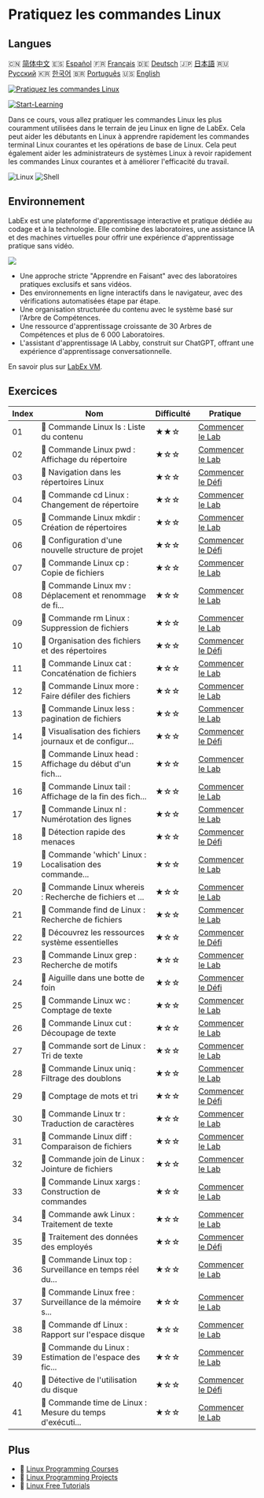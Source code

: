 # Pratiquez les commandes Linux

## Langues

🇨🇳 [简体中文](README_zh.md) 🇪🇸 [Español](README_es.md) 🇫🇷 [Français](README_fr.md) 🇩🇪 [Deutsch](README_de.md) 🇯🇵 [日本語](README_ja.md) 🇷🇺 [Русский](README_ru.md) 🇰🇷 [한국어](README_ko.md) 🇧🇷 [Português](README_pt.md) 🇺🇸 [English](README.md) 

[![Pratiquez les commandes Linux](https://cover-creator.labex.io/linux-basic-commands-practice-online.png?lang=fr)](https://labex.io/fr/courses/linux-basic-commands-practice-online)

[![Start-Learning](https://img.shields.io/badge/Start-Learning-whitesmoke?style=for-the-badge)](https://labex.io/fr/courses/linux-basic-commands-practice-online)

Dans ce cours, vous allez pratiquer les commandes Linux les plus couramment utilisées dans le terrain de jeu Linux en ligne de LabEx. Cela peut aider les débutants en Linux à apprendre rapidement les commandes terminal Linux courantes et les opérations de base de Linux. Cela peut également aider les administrateurs de systèmes Linux à revoir rapidement les commandes Linux courantes et à améliorer l'efficacité du travail.

![Linux](https://img.shields.io/badge/Linux-whitesmoke?style=for-the-badge&logo=linux)
![Shell](https://img.shields.io/badge/Shell-whitesmoke?style=for-the-badge&logo=shell)


## Environnement

LabEx est une plateforme d'apprentissage interactive et pratique dédiée au codage et à la technologie. Elle combine des laboratoires, une assistance IA et des machines virtuelles pour offrir une expérience d'apprentissage pratique sans vidéo.

![](https://tutorial-screenshot.getvm.io/images/vm-1725247253.png)

- Une approche stricte "Apprendre en Faisant" avec des laboratoires pratiques exclusifs et sans vidéos.
- Des environnements en ligne interactifs dans le navigateur, avec des vérifications automatisées étape par étape.
- Une organisation structurée du contenu avec le système basé sur l'Arbre de Compétences.
- Une ressource d'apprentissage croissante de 30 Arbres de Compétences et plus de 6 000 Laboratoires.
- L'assistant d'apprentissage IA Labby, construit sur ChatGPT, offrant une expérience d'apprentissage conversationnelle.

En savoir plus sur [LabEx VM](https://support.labex.io/using-labex/virtual-machine).

## Exercices

|   Index | Nom                                                      | Difficulté   | Pratique                                                                                                                                 |
|---------|----------------------------------------------------------|--------------|------------------------------------------------------------------------------------------------------------------------------------------|
|      01 | 📖 Commande Linux ls : Liste du contenu                  | ★★☆          | <a target='_blank' href='https://labex.io/fr/tutorials/linux-linux-ls-command-content-listing-219205'>Commencer le Lab</a>               |
|      02 | 📖 Commande Linux pwd : Affichage du répertoire          | ★☆☆          | <a target='_blank' href='https://labex.io/fr/tutorials/linux-linux-pwd-command-directory-displaying-209734'>Commencer le Lab</a>         |
|      03 | 🎯 Navigation dans les répertoires Linux                 | ★☆☆          | <a target='_blank' href='https://labex.io/fr/tutorials/linux-directory-navigation-387844'>Commencer le Défi</a>                          |
|      04 | 📖 Commande cd Linux : Changement de répertoire          | ★☆☆          | <a target='_blank' href='https://labex.io/fr/tutorials/linux-linux-cd-command-directory-changing-209733'>Commencer le Lab</a>            |
|      05 | 📖 Commande Linux mkdir : Création de répertoires        | ★☆☆          | <a target='_blank' href='https://labex.io/fr/tutorials/linux-linux-mkdir-command-directory-creating-209739'>Commencer le Lab</a>         |
|      06 | 🎯 Configuration d'une nouvelle structure de projet      | ★☆☆          | <a target='_blank' href='https://labex.io/fr/tutorials/linux-setting-up-a-new-project-structure-387859'>Commencer le Défi</a>            |
|      07 | 📖 Commande Linux cp : Copie de fichiers                 | ★☆☆          | <a target='_blank' href='https://labex.io/fr/tutorials/linux-linux-cp-command-file-copying-209744'>Commencer le Lab</a>                  |
|      08 | 📖 Commande Linux mv : Déplacement et renommage de fi... | ★☆☆          | <a target='_blank' href='https://labex.io/fr/tutorials/linux-linux-mv-command-file-moving-and-renaming-209743'>Commencer le Lab</a>      |
|      09 | 📖 Commande rm Linux : Suppression de fichiers           | ★☆☆          | <a target='_blank' href='https://labex.io/fr/tutorials/linux-linux-rm-command-file-removing-209741'>Commencer le Lab</a>                 |
|      10 | 🎯 Organisation des fichiers et des répertoires          | ★☆☆          | <a target='_blank' href='https://labex.io/fr/tutorials/linux-organizing-files-and-directories-387877'>Commencer le Défi</a>              |
|      11 | 📖 Commande Linux cat : Concaténation de fichiers        | ★☆☆          | <a target='_blank' href='https://labex.io/fr/tutorials/linux-linux-cat-command-file-concatenating-210986'>Commencer le Lab</a>           |
|      12 | 📖 Commande Linux more : Faire défiler des fichiers      | ★☆☆          | <a target='_blank' href='https://labex.io/fr/tutorials/linux-linux-more-command-file-scrolling-214299'>Commencer le Lab</a>              |
|      13 | 📖 Commande Linux less : pagination de fichiers          | ★☆☆          | <a target='_blank' href='https://labex.io/fr/tutorials/linux-linux-less-command-file-paging-214301'>Commencer le Lab</a>                 |
|      14 | 🎯 Visualisation des fichiers journaux et de configur... | ★☆☆          | <a target='_blank' href='https://labex.io/fr/tutorials/linux-viewing-log-and-configuration-files-in-linux-387914'>Commencer le Défi</a>  |
|      15 | 📖 Commande Linux head : Affichage du début d'un fich... | ★☆☆          | <a target='_blank' href='https://labex.io/fr/tutorials/linux-linux-head-command-file-beginning-display-214302'>Commencer le Lab</a>      |
|      16 | 📖 Commande Linux tail : Affichage de la fin des fich... | ★☆☆          | <a target='_blank' href='https://labex.io/fr/tutorials/linux-linux-tail-command-file-end-display-214303'>Commencer le Lab</a>            |
|      17 | 📖 Commande Linux nl : Numérotation des lignes           | ★☆☆          | <a target='_blank' href='https://labex.io/fr/tutorials/linux-linux-nl-command-line-numbering-210988'>Commencer le Lab</a>                |
|      18 | 🎯 Détection rapide des menaces                          | ★☆☆          | <a target='_blank' href='https://labex.io/fr/tutorials/linux-rapid-threat-detection-387930'>Commencer le Défi</a>                        |
|      19 | 📖 Commande 'which' Linux : Localisation des commande... | ★☆☆          | <a target='_blank' href='https://labex.io/fr/tutorials/linux-linux-which-command-command-locating-215210'>Commencer le Lab</a>           |
|      20 | 📖 Commande Linux whereis : Recherche de fichiers et ... | ★☆☆          | <a target='_blank' href='https://labex.io/fr/tutorials/linux-linux-whereis-command-file-and-command-finding-215211'>Commencer le Lab</a> |
|      21 | 📖 Commande find de Linux : Recherche de fichiers        | ★☆☆          | <a target='_blank' href='https://labex.io/fr/tutorials/linux-linux-find-command-file-searching-219191'>Commencer le Lab</a>              |
|      22 | 🎯 Découvrez les ressources système essentielles         | ★☆☆          | <a target='_blank' href='https://labex.io/fr/tutorials/linux-discover-critical-system-resources-388032'>Commencer le Défi</a>            |
|      23 | 📖 Commande Linux grep : Recherche de motifs             | ★☆☆          | <a target='_blank' href='https://labex.io/fr/tutorials/linux-linux-grep-command-pattern-searching-219192'>Commencer le Lab</a>           |
|      24 | 🎯 Aiguille dans une botte de foin                       | ★☆☆          | <a target='_blank' href='https://labex.io/fr/tutorials/linux-needle-in-the-haystack-388109'>Commencer le Défi</a>                        |
|      25 | 📖 Commande Linux wc : Comptage de texte                 | ★☆☆          | <a target='_blank' href='https://labex.io/fr/tutorials/linux-linux-wc-command-text-counting-219200'>Commencer le Lab</a>                 |
|      26 | 📖 Commande Linux cut : Découpage de texte               | ★☆☆          | <a target='_blank' href='https://labex.io/fr/tutorials/linux-linux-cut-command-text-cutting-219187'>Commencer le Lab</a>                 |
|      27 | 📖 Commande sort de Linux : Tri de texte                 | ★☆☆          | <a target='_blank' href='https://labex.io/fr/tutorials/linux-linux-sort-command-text-sorting-219196'>Commencer le Lab</a>                |
|      28 | 📖 Commande Linux uniq : Filtrage des doublons           | ★☆☆          | <a target='_blank' href='https://labex.io/fr/tutorials/linux-linux-uniq-command-duplicate-filtering-219199'>Commencer le Lab</a>         |
|      29 | 🎯 Comptage de mots et tri                               | ★☆☆          | <a target='_blank' href='https://labex.io/fr/tutorials/linux-word-count-and-sorting-388125'>Commencer le Défi</a>                        |
|      30 | 📖 Commande Linux tr : Traduction de caractères          | ★☆☆          | <a target='_blank' href='https://labex.io/fr/tutorials/linux-linux-tr-command-character-translating-219198'>Commencer le Lab</a>         |
|      31 | 📖 Commande Linux diff : Comparaison de fichiers         | ★☆☆          | <a target='_blank' href='https://labex.io/fr/tutorials/linux-linux-diff-command-file-comparing-219189'>Commencer le Lab</a>              |
|      32 | 📖 Commande join de Linux : Jointure de fichiers         | ★☆☆          | <a target='_blank' href='https://labex.io/fr/tutorials/linux-linux-join-command-file-joining-219193'>Commencer le Lab</a>                |
|      33 | 📖 Commande Linux xargs : Construction de commandes      | ★☆☆          | <a target='_blank' href='https://labex.io/fr/tutorials/linux-linux-xargs-command-command-building-219201'>Commencer le Lab</a>           |
|      34 | 📖 Commande awk Linux : Traitement de texte              | ★☆☆          | <a target='_blank' href='https://labex.io/fr/tutorials/linux-linux-awk-command-text-processing-388493'>Commencer le Lab</a>              |
|      35 | 🎯 Traitement des données des employés                   | ★☆☆          | <a target='_blank' href='https://labex.io/fr/tutorials/linux-processing-employees-data-388132'>Commencer le Défi</a>                     |
|      36 | 📖 Commande Linux top : Surveillance en temps réel du... | ★☆☆          | <a target='_blank' href='https://labex.io/fr/tutorials/linux-linux-top-command-real-time-system-monitoring-388500'>Commencer le Lab</a>  |
|      37 | 📖 Commande Linux free : Surveillance de la mémoire s... | ★☆☆          | <a target='_blank' href='https://labex.io/fr/tutorials/linux-linux-free-command-monitoring-system-memory-388496'>Commencer le Lab</a>    |
|      38 | 📖 Commande df Linux : Rapport sur l'espace disque       | ★☆☆          | <a target='_blank' href='https://labex.io/fr/tutorials/linux-linux-df-command-disk-space-reporting-219188'>Commencer le Lab</a>          |
|      39 | 📖 Commande du Linux : Estimation de l'espace des fic... | ★☆☆          | <a target='_blank' href='https://labex.io/fr/tutorials/linux-linux-du-command-file-space-estimating-219190'>Commencer le Lab</a>         |
|      40 | 🎯 Détective de l'utilisation du disque                  | ★☆☆          | <a target='_blank' href='https://labex.io/fr/tutorials/linux-disk-usage-detective-388099'>Commencer le Défi</a>                          |
|      41 | 📖 Commande time de Linux : Mesure du temps d'exécuti... | ★☆☆          | <a target='_blank' href='https://labex.io/fr/tutorials/linux-linux-time-command-command-timing-219197'>Commencer le Lab</a>              |

## Plus

- 🔗 [Linux Programming Courses](https://github.com/labex-labs/awesome-programming-courses)
- 🔗 [Linux Programming Projects](https://github.com/labex-labs/awesome-programming-projects)
- 🔗 [Linux Free Tutorials](https://github.com/labex-labs/linux-free-tutorials)

